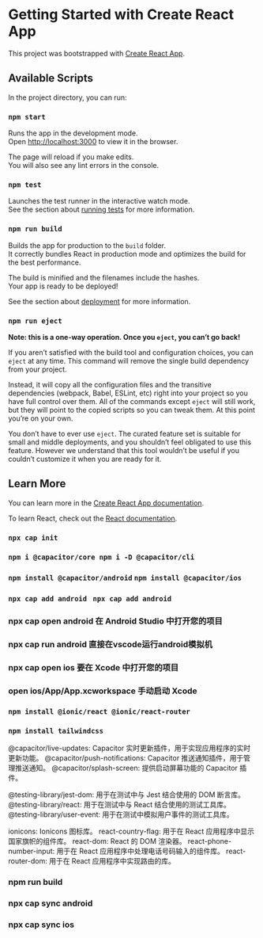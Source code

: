 # Getting Started with Create React App

This project was bootstrapped with [Create React App](https://github.com/facebook/create-react-app).

## Available Scripts

In the project directory, you can run:

### `npm start`

Runs the app in the development mode.\
Open [http://localhost:3000](http://localhost:3000) to view it in the browser.

The page will reload if you make edits.\
You will also see any lint errors in the console.

### `npm test`

Launches the test runner in the interactive watch mode.\
See the section about [running tests](https://facebook.github.io/create-react-app/docs/running-tests) for more information.

### `npm run build`

Builds the app for production to the `build` folder.\
It correctly bundles React in production mode and optimizes the build for the best performance.

The build is minified and the filenames include the hashes.\
Your app is ready to be deployed!

See the section about [deployment](https://facebook.github.io/create-react-app/docs/deployment) for more information.

### `npm run eject`

**Note: this is a one-way operation. Once you `eject`, you can’t go back!**

If you aren’t satisfied with the build tool and configuration choices, you can `eject` at any time. This command will remove the single build dependency from your project.

Instead, it will copy all the configuration files and the transitive dependencies (webpack, Babel, ESLint, etc) right into your project so you have full control over them. All of the commands except `eject` will still work, but they will point to the copied scripts so you can tweak them. At this point you’re on your own.

You don’t have to ever use `eject`. The curated feature set is suitable for small and middle deployments, and you shouldn’t feel obligated to use this feature. However we understand that this tool wouldn’t be useful if you couldn’t customize it when you are ready for it.

## Learn More

You can learn more in the [Create React App documentation](https://facebook.github.io/create-react-app/docs/getting-started).

To learn React, check out the [React documentation](https://reactjs.org/).



<!-- 安装 Capacitor： -->

### `npx cap init`
### `npm i @capacitor/core npm i -D @capacitor/cli`
### `npm install @capacitor/android` `npm install @capacitor/ios`
### `npx cap add android ` `npx cap add android `
### npx cap open android  在 Android Studio 中打开您的项目
### npx cap run android   直接在vscode运行android模拟机
### npx cap open ios  要在 Xcode 中打开您的项目
### open ios/App/App.xcworkspace   手动启动 Xcode

<!-- 安装 Ionic： -->
### `npm install @ionic/react @ionic/react-router`

<!-- 安装 Tailwind CSS： -->
### `npm install tailwindcss`

<!-- 安装的插件 -->
@capacitor/live-updates: Capacitor 实时更新插件，用于实现应用程序的实时更新功能。
@capacitor/push-notifications: Capacitor 推送通知插件，用于管理推送通知。
@capacitor/splash-screen: 提供启动屏幕功能的 Capacitor 插件。

@testing-library/jest-dom: 用于在测试中与 Jest 结合使用的 DOM 断言库。
@testing-library/react: 用于在测试中与 React 结合使用的测试工具库。
@testing-library/user-event: 用于在测试中模拟用户事件的测试工具库。


ionicons: Ionicons 图标库。
react-country-flag: 用于在 React 应用程序中显示国家旗帜的组件库。
react-dom: React 的 DOM 渲染器。
react-phone-number-input: 用于在 React 应用程序中处理电话号码输入的组件库。
react-router-dom: 用于在 React 应用程序中实现路由的库。


<!-- 重新构建 -->
### npm run build
### npx cap sync android 
### npx cap sync ios

